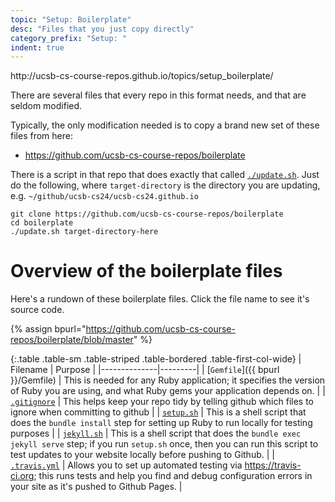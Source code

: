 ```yaml
---
topic: "Setup: Boilerplate"
desc: "Files that you just copy directly"
category_prefix: "Setup: "
indent: true
---
```


<div class="d-none">http://ucsb-cs-course-repos.github.io/topics/setup_boilerplate/</div>

There are several files that every repo in this format needs, and that are seldom modified.

Typically, the only modification needed is to copy a brand new set of these files from here:

* <https://github.com/ucsb-cs-course-repos/boilerplate>

There is a script in that repo that does exactly that called [`./update.sh`](https://github.com/ucsb-cs-course-repos/boilerplate/blob/master/update.sh).  Just do the following,
where `target-directory` is the directory you are updating, e.g. `~/github/ucsb-cs24/ucsb-cs24.github.io`

```
git clone https://github.com/ucsb-cs-course-repos/boilerplate
cd boilerplate
./update.sh target-directory-here
```

# Overview of the boilerplate files

Here's a rundown of these boilerplate files.  Click the file name
to see it's source code.

<style>
.table-first-col-wide td:first-of-type { 
  width: 10em;
  padding-left: 1em;
}

</style>

{% assign bpurl="https://github.com/ucsb-cs-course-repos/boilerplate/blob/master" %}

{:.table .table-sm .table-striped .table-bordered .table-first-col-wide}
| Filename | Purpose |
|--------------|---------|
| [`Gemfile`]({{ bpurl }}/Gemfile) | This is needed for any Ruby application; it specifies the version of Ruby you are using, and what Ruby gems your application depends on. |
| [`.gitignore`]({{bpurl}}/.gitignore)    | This helps keep your repo tidy by telling github which files to ignore when committing to github |
| [`setup.sh`]({{bpurl}}/.setup.sh)   | This is a shell script that does the `bundle install` step for setting up Ruby to run locally for testing purposes | 
| [`jekyll.sh`]({{bpurl}}/jekyll.sh)   | This is a shell script that does the `bundle exec jekyll serve` step; if you run `setup.sh` once, then you can run this script to test updates to your website locally before pushing to Github. | 
| [`.travis.yml`]({{bpurl}}/.travis.yml) | Allows you to set up automated testing via <https://travis-ci.org>; this runs tests and help you find and debug configuration errors in your site as it's pushed to Github Pages. | 

